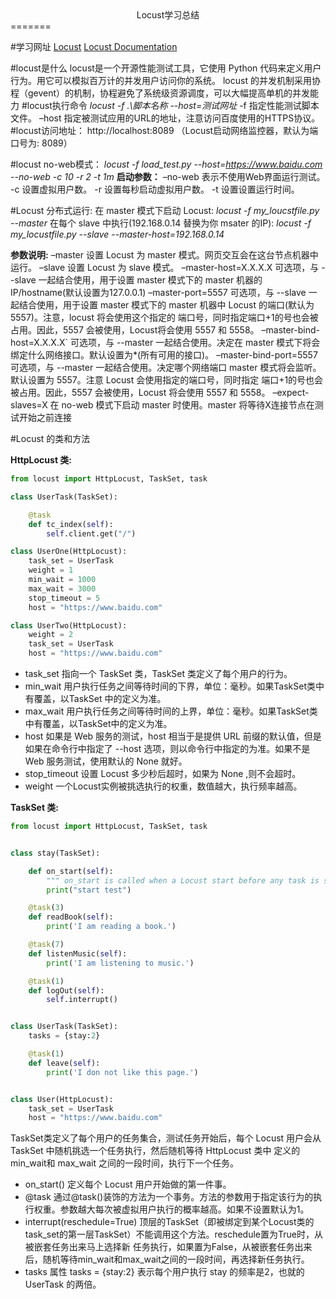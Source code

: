 <center>Locust学习总结</center>
=======

#学习网址
[Locust](http://www.testclass.net/locust/)
[Locust Documentation](https://docs.locust.io/en/latest/index.html)

#locust是什么
locust是一个开源性能测试工具，它使用 Python 代码来定义用户行为。用它可以模拟百万计的并发用户访问你的系统。
locust 的并发机制采用协程（gevent）的机制，协程避免了系统级资源调度，可以大幅提高单机的并发能力
#locust执行命令
*locust -f .\脚本名称 --host=测试网址*
-f 指定性能测试脚本文件。
–host 指定被测试应用的URL的地址，注意访问百度使用的HTTPS协议。
#locust访问地址：
http://localhost:8089 （Locust启动网络监控器，默认为端口号为: 8089）

#locust no-web模式：
*locust -f load_test.py --host=https://www.baidu.com --no-web -c 10 -r 2 -t 1m*
**启动参数：**
–no-web 表示不使用Web界面运行测试。
-c 设置虚拟用户数。
-r 设置每秒启动虚拟用户数。
-t 设置设置运行时间。

#Locust 分布式运行:
在 master 模式下启动 Locust:
*locust -f my_loucstfile.py --master*
在每个 slave 中执行(192.168.0.14 替换为你 msater 的IP):
*locust -f my_locustfile.py --slave --master-host=192.168.0.14*


**参数说明:**
–master
设置 Locust 为 master 模式。网页交互会在这台节点机器中运行。
–slave
设置 Locust 为 slave 模式。
–master-host=X.X.X.X
可选项，与 --slave 一起结合使用，用于设置 master 模式下的 master 机器的IP/hostname(默认设置为127.0.0.1)
–master-port=5557
可选项，与 --slave 一起结合使用，用于设置 master 模式下的 master 机器中 Locust 的端口(默认为5557)。注意，locust 将会使用这个指定的
端口号，同时指定端口+1的号也会被占用。因此，5557 会被使用，Locust将会使用 5557 和 5558。
–master-bind-host=X.X.X.X`
可选项，与 --master 一起结合使用。决定在 master 模式下将会绑定什么网络接口。默认设置为*(所有可用的接口)。
–master-bind-port=5557
可选项，与 --master 一起结合使用。决定哪个网络端口 master 模式将会监听。默认设置为 5557。注意 Locust 会使用指定的端口号，同时指定
端口+1的号也会被占用。因此，5557 会被使用，Locust 将会使用 5557 和 5558。
–expect-slaves=X
在 no-web 模式下启动 master 时使用。master 将等待X连接节点在测试开始之前连接

#Locust 的类和方法
 

**HttpLocust 类:**

``` python
from locust import HttpLocust, TaskSet, task

class UserTask(TaskSet):

    @task
    def tc_index(self):
        self.client.get("/")

class UserOne(HttpLocust):
    task_set = UserTask
    weight = 1
    min_wait = 1000
    max_wait = 3000
    stop_timeout = 5
    host = "https://www.baidu.com"

class UserTwo(HttpLocust):
    weight = 2
    task_set = UserTask
    host = "https://www.baidu.com"
``` 
    
    
* task_set
指向一个 TaskSet 类，TaskSet 类定义了每个用户的行为。
* min_wait
用户执行任务之间等待时间的下界，单位：毫秒。如果TaskSet类中有覆盖，以TaskSet 中的定义为准。
* max_wait
用户执行任务之间等待时间的上界，单位：毫秒。如果TaskSet类中有覆盖，以TaskSet中的定义为准。
* host
如果是 Web 服务的测试，host 相当于是提供 URL 前缀的默认值，但是如果在命令行中指定了 --host 选项，则以命令行中指定的为准。如果不是
Web 服务测试，使用默认的 None 就好。
* stop_timeout
设置 Locust 多少秒后超时，如果为 None ,则不会超时。
* weight
一个Locust实例被挑选执行的权重，数值越大，执行频率越高。



**TaskSet 类:**
```python
from locust import HttpLocust, TaskSet, task


class stay(TaskSet):

    def on_start(self):
        """ on_start is called when a Locust start before any task is scheduled """
        print("start test")

    @task(3)
    def readBook(self):
        print('I am reading a book.')

    @task(7)
    def listenMusic(self):
        print('I am listening to music.')

    @task(1)
    def logOut(self):
        self.interrupt()


class UserTask(TaskSet):
    tasks = {stay:2}

    @task(1)
    def leave(self):
        print('I don not like this page.')


class User(HttpLocust):
    task_set = UserTask
    host = "https://www.baidu.com"
```

TaskSet类定义了每个用户的任务集合，测试任务开始后，每个 Locust 用户会从 TaskSet 中随机挑选一个任务执行，然后随机等待 HttpLocust 类中
定义的 min_wait和 max_wait 之间的一段时间，执行下一个任务。
 
* on_start()
定义每个 Locust 用户开始做的第一件事。
* @task
通过@task()装饰的方法为一个事务。方法的参数用于指定该行为的执行权重。参数越大每次被虚拟用户执行的概率越高。如果不设置默认为1。
* interrupt(reschedule=True)
顶层的TaskSet（即被绑定到某个Locust类的task_set的第一层TaskSet）不能调用这个方法。reschedule置为True时，从被嵌套任务出来马上选择新
任务执行，如果置为False，从被嵌套任务出来后，随机等待min_wait和max_wait之间的一段时间，再选择新任务执行。
* tasks 属性
tasks = {stay:2} 表示每个用户执行 stay 的频率是2，也就的 UserTask 的两倍。
